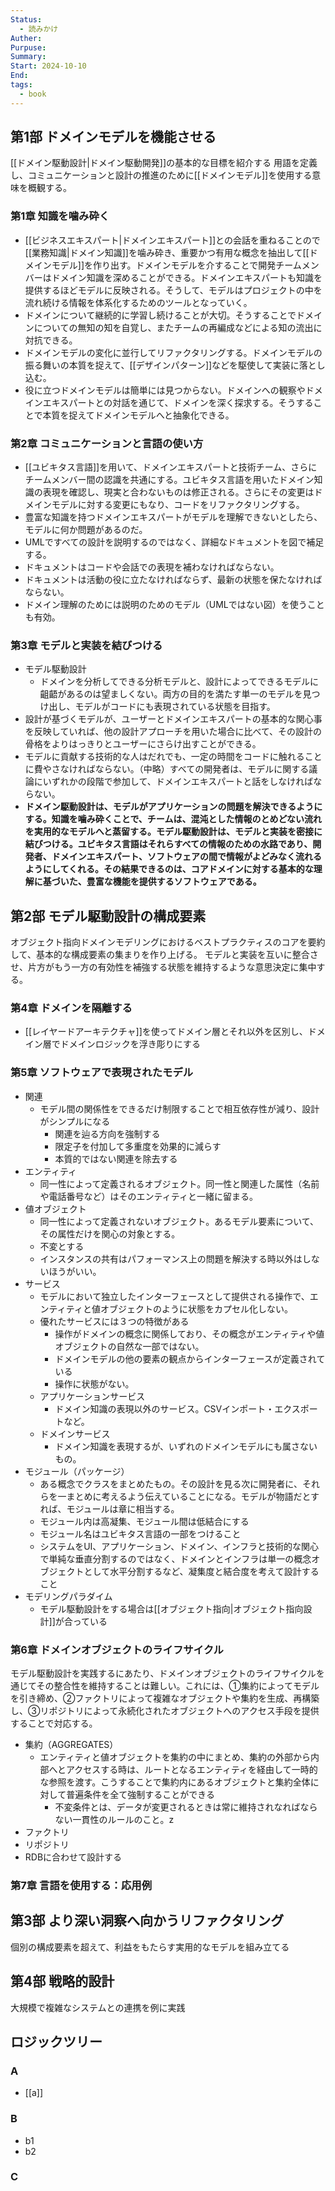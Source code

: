 ```yaml
---
Status:
  - 読みかけ
Auther: 
Purpuse: 
Summary: 
Start: 2024-10-10
End: 
tags:
  - book
---
```

## 第1部 ドメインモデルを機能させる
[[ドメイン駆動設計|ドメイン駆動開発]]の基本的な目標を紹介する
用語を定義し、コミュニケーションと設計の推進のために[[ドメインモデル]]を使用する意味を概観する。
### 第1章 知識を噛み砕く
- [[ビジネスエキスパート|ドメインエキスパート]]との会話を重ねることので[[業務知識|ドメイン知識]]を噛み砕き、重要かつ有用な概念を抽出して[[ドメインモデル]]を作り出す。ドメインモデルを介することで開発チームメンバーはドメイン知識を深めることができる。ドメインエキスパートも知識を提供するほどモデルに反映される。そうして、モデルはプロジェクトの中を流れ続ける情報を体系化するためのツールとなっていく。
- ドメインについて継続的に学習し続けることが大切。そうすることでドメインについての無知の知を自覚し、またチームの再編成などによる知の流出に対抗できる。
- ドメインモデルの変化に並行してリファクタリングする。ドメインモデルの振る舞いの本質を捉えて、[[デザインパターン]]などを駆使して実装に落とし込む。
- 役に立つドメインモデルは簡単には見つからない。ドメインへの観察やドメインエキスパートとの対話を通じて、ドメインを深く探求する。そうすることで本質を捉えてドメインモデルへと抽象化できる。
### 第2章 コミュニケーションと言語の使い方
- [[ユビキタス言語]]を用いて、ドメインエキスパートと技術チーム、さらにチームメンバー間の認識を共通にする。ユビキタス言語を用いたドメイン知識の表現を確認し、現実と合わないものは修正される。さらにその変更はドメインモデルに対する変更にもなり、コードをリファクタリングする。
- 豊富な知識を持つドメインエキスパートがモデルを理解できないとしたら、モデルに何か問題があるのだ。
- UMLですべての設計を説明するのではなく、詳細なドキュメントを図で補足する。
- ドキュメントはコードや会話での表現を補わなければならない。
- ドキュメントは活動の役に立たなければならず、最新の状態を保たなければならない。
- ドメイン理解のためには説明のためのモデル（UMLではない図）を使うことも有効。
### 第3章 モデルと実装を結びつける
- モデル駆動設計
	- ドメインを分析してできる分析モデルと、設計によってできるモデルに齟齬があるのは望ましくない。両方の目的を満たす単一のモデルを見つけ出し、モデルがコードにも表現されている状態を目指す。
- 設計が基づくモデルが、ユーザーとドメインエキスパートの基本的な関心事を反映していれば、他の設計アプローチを用いた場合に比べて、その設計の骨格をよりはっきりとユーザーにさらけ出すことができる。
- モデルに貢献する技術的な人はだれでも、一定の時間をコードに触れることに費やさなければならない。（中略）すべての開発者は、モデルに関する議論にいずれかの段階で参加して、ドメインエキスパートと話をしなければならない。
- **ドメイン駆動設計は、モデルがアプリケーションの問題を解決できるようにする。知識を噛み砕くことで、チームは、混沌とした情報のとめどない流れを実用的なモデルへと蒸留する。モデル駆動設計は、モデルと実装を密接に結びつける。ユビキタス言語はそれらすべての情報のための水路であり、開発者、ドメインエキスパート、ソフトウェアの間で情報がよどみなく流れるようにしてくれる。その結果できるのは、コアドメインに対する基本的な理解に基づいた、豊富な機能を提供するソフトウェアである。**
## 第2部 モデル駆動設計の構成要素
オブジェクト指向ドメインモデリングにおけるベストプラクティスのコアを要約して、基本的な構成要素の集まりを作り上げる。
モデルと実装を互いに整合させ、片方がもう一方の有効性を補強する状態を維持するような意思決定に集中する。
### 第4章 ドメインを隔離する
- [[レイヤードアーキテクチャ]]を使ってドメイン層とそれ以外を区別し、ドメイン層でドメインロジックを浮き彫りにする
### 第5章 ソフトウェアで表現されたモデル
- 関連
	- モデル間の関係性をできるだけ制限することで相互依存性が減り、設計がシンプルになる
		- 関連を辿る方向を強制する
		- 限定子を付加して多重度を効果的に減らす
		- 本質的ではない関連を除去する
- エンティティ
	- 同一性によって定義されるオブジェクト。同一性と関連した属性（名前や電話番号など）はそのエンティティと一緒に留まる。
- 値オブジェクト
	- 同一性によって定義されないオブジェクト。あるモデル要素について、その属性だけを関心の対象とする。
	- 不変とする
	- インスタンスの共有はパフォーマンス上の問題を解決する時以外はしないほうがいい。
- サービス
	- モデルにおいて独立したインターフェースとして提供される操作で、エンティティと値オブジェクトのように状態をカプセル化しない。
	- 優れたサービスには３つの特徴がある
		- 操作がドメインの概念に関係しており、その概念がエンティティや値オブジェクトの自然な一部ではない。
		- ドメインモデルの他の要素の観点からインターフェースが定義されている
		- 操作に状態がない。
	- アプリケーションサービス
		- ドメイン知識の表現以外のサービス。CSVインポート・エクスポートなど。
	- ドメインサービス
		- ドメイン知識を表現するが、いずれのドメインモデルにも属さないもの。
- モジュール（パッケージ）
	- ある概念でクラスをまとめたもの。その設計を見る次に開発者に、それらを一まとめに考えるよう伝えていることになる。モデルが物語だとすれば、モジュールは章に相当する。
	- モジュール内は高凝集、モジュール間は低結合にする
	- モジュール名はユビキタス言語の一部をつけること
	- システムをUI、アプリケーション、ドメイン、インフラと技術的な関心で単純な垂直分割するのではなく、ドメインとインフラは単一の概念オブジェクトとして水平分割するなど、凝集度と結合度を考えて設計すること
- モデリングパラダイム
	- モデル駆動設計をする場合は[[オブジェクト指向|オブジェクト指向設計]]が合っている
### 第6章 ドメインオブジェクトのライフサイクル
モデル駆動設計を実践するにあたり、ドメインオブジェクトのライフサイクルを通じてその整合性を維持することは難しい。これには、①集約によってモデルを引き締め、②ファクトリによって複雑なオブジェクトや集約を生成、再構築し、③リポジトリによって永続化されたオブジェクトへのアクセス手段を提供することで対応する。
- 集約（AGGREGATES）
	- エンティティと値オブジェクトを集約の中にまとめ、集約の外部から内部へとアクセスする時は、ルートとなるエンティティを経由して一時的な参照を渡す。こうすることで集約内にあるオブジェクトと集約全体に対して普遍条件を全て強制することができる
		- 不変条件とは、データが変更されるときは常に維持されなればならない一貫性のルールのこと。z
- ファクトリ
- リポジトリ
- RDBに合わせて設計する
### 第7章 言語を使用する：応用例
## 第3部 より深い洞察へ向かうリファクタリング
個別の構成要素を超えて、利益をもたらす実用的なモデルを組み立てる
## 第4部 戦略的設計
大規模で複雑なシステムとの連携を例に実践

## ロジックツリー
### A
- [[a]]
### B
- b1
- b2
### C

